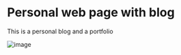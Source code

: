 # Personal web page with blog

This is a personal blog and a portfolio

![image](https://github.com/user-attachments/assets/4a70fb48-36b4-4c0a-9a87-3e85764d0e9e)
